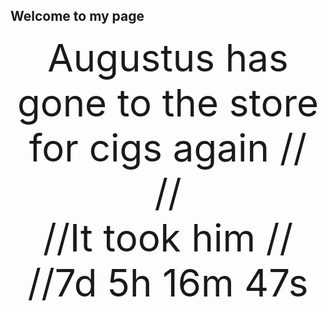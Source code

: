 ## Welcome to my page



Augustus has gone to the store for cigs again
//<br>
//<br>
//It took him 
//<br>
//7d 5h 16m 47s
<html>
<head>
<meta name="viewport" content="width=device-width, initial-scale=1">
<style>
p {
  text-align: center;
  font-size: 60px;
  margin-top: 0px;
}
</style>
</head>
<body>

<p id="timer"></p>

<script>
// Set the date when our dude left us
var countDownDate = new Date("Mar 13, 2022 19:37:25").getTime();

// Update the count every 1 second
var x = setInterval(function() {

  // Get today's date and time
  var now = new Date().getTime();
    
  // Find the distance between now and the when he left us
  var distance = now - countDownDate;
    
  // Time calculations for days, hours, minutes and seconds
  var days = Math.floor(distance / (1000 * 60 * 60 * 24));
  var hours = Math.floor((distance % (1000 * 60 * 60 * 24)) / (1000 * 60 * 60));
  var minutes = Math.floor((distance % (1000 * 60 * 60)) / (1000 * 60));
  var seconds = Math.floor((distance % (1000 * 60)) / 1000);
    
  // Output the result in an element with id="timer"
  document.getElementById("timer").innerHTML = days + "d " + hours + "h "
  + minutes + "m " + seconds + "s ";
   
}, 1000);
</script>

</body>
</html>
